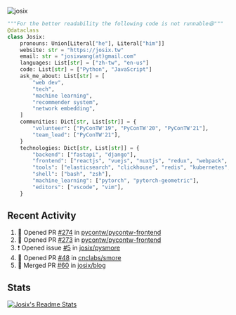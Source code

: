 ![josix](https://komarev.com/ghpvc/?username=josix)
```python
"""For the better readability the following code is not runnable😆"""
@dataclass
class Josix:
    pronouns: Union[Literal["he"], Literal["him"]]
    website: str = "https://josix.tw"
    email: str = "josixwang(at)gmail.com"
    languages: List[str] = ["zh-tw", "en-us"]
    code: List[str] = ["Python", "JavaScript"]
    ask_me_about: List[str] = [
        "web dev",
        "tech",
        "machine learning",
        "recommender system",
        "network embedding",
    ]
    communities: Dict[str, List[str]] = {
        "volunteer": ["PyConTW'19", "PyConTW'20", "PyConTW'21"],
        "team_lead": ["PyConTW'21"],
    }
    technologies: Dict[str, List[str]] = {
        "backend": ["fastapi", "django"],
        "frontend": ["reactjs", "vuejs", "nuxtjs", "redux", "webpack", "tailwindcss"],
        "tools": ["elasticsearch", "clickhouse", "redis", "kubernetes", "docker"],
        "shell": ["bash", "zsh"],
        "machine_learning": ["pytorch", "pytorch-geometric"],
        "editors": ["vscode", "vim"],
    }
```
## Recent Activity
<!--START_SECTION:activity-->
1. 💪 Opened PR [#274](https://github.com/pycontw/pycontw-frontend/pull/274) in [pycontw/pycontw-frontend](https://github.com/pycontw/pycontw-frontend)
2. 💪 Opened PR [#273](https://github.com/pycontw/pycontw-frontend/pull/273) in [pycontw/pycontw-frontend](https://github.com/pycontw/pycontw-frontend)
3. ❗️ Opened issue [#5](https://github.com/josix/pysmore/issues/5) in [josix/pysmore](https://github.com/josix/pysmore)
4. 💪 Opened PR [#48](https://github.com/cnclabs/smore/pull/48) in [cnclabs/smore](https://github.com/cnclabs/smore)
5. 🎉 Merged PR [#60](https://github.com/josix/blog/pull/60) in [josix/blog](https://github.com/josix/blog)
<!--END_SECTION:activity-->



## Stats
[![Josix's Readme Stats](https://github-readme-stats.vercel.app/api?username=josix&show_icons=true&theme=default&count_private=true&card_width=400)](https://github.com/anuraghazra/github-readme-stats)

